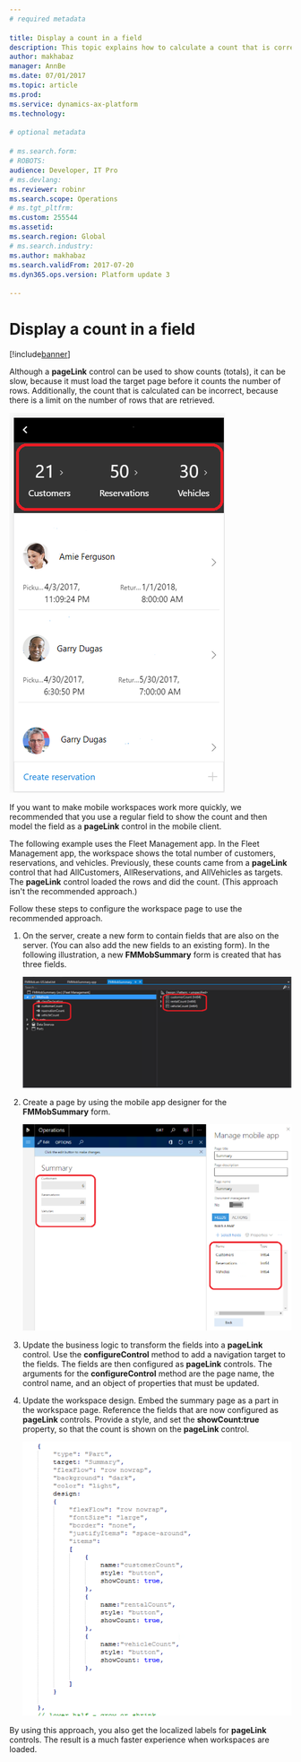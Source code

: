 ```yaml
---
# required metadata

title: Display a count in a field
description: This topic explains how to calculate a count that is correct and that appears quickly. 
author: makhabaz
manager: AnnBe
ms.date: 07/01/2017
ms.topic: article
ms.prod: 
ms.service: dynamics-ax-platform
ms.technology: 

# optional metadata

# ms.search.form: 
# ROBOTS: 
audience: Developer, IT Pro
# ms.devlang: 
ms.reviewer: robinr
ms.search.scope: Operations
# ms.tgt_pltfrm: 
ms.custom: 255544
ms.assetid: 
ms.search.region: Global
# ms.search.industry: 
ms.author: makhabaz
ms.search.validFrom: 2017-07-20
ms.dyn365.ops.version: Platform update 3

---
```


# Display a count in a field

[!include[banner](../../../includes/banner.md)]

Although a **pageLink** control can be used to show counts (totals), it can be slow, because it must load the target page before it counts the number of rows. Additionally, the count that is calculated can be incorrect, because there is a limit on the number of rows that are retrieved.

![Workspace with tiles that show counts](media/optimizing-workspace/Tiles_Original.png)

If you want to make mobile workspaces work more quickly, we recommended that you use a regular field to show the count and then model the field as a **pageLink** control in the mobile client.

The following example uses the Fleet Management app. In the Fleet Management app, the workspace shows the total number of customers, reservations, and vehicles. Previously, these counts came from a **pageLink** control that had AllCustomers, AllReservations, and AllVehicles as targets. The **pageLink** control loaded the rows and did the count. (This approach isn't the recommended approach.)

Follow these steps to configure the workspace page to use the recommended approach.

1. On the server, create a new form to contain fields that are also on the server. (You can also add the new fields to an existing form). In the following illustration, a new **FMMobSummary** form is created that has three fields.

    ![Form that has three fields](media/optimizing-workspace/FMMobSummary.png)

2. Create a page by using the mobile app designer for the **FMMobSummary** form.

    ![New page in the designer](media/optimizing-workspace/NewPageInDesigner.png)

3. Update the business logic to transform the fields into a **pageLink** control. Use the **configureControl** method to add a navigation target to the fields. The fields are then configured as **pageLink** controls. The arguments for the **configureControl** method are the page name, the control name, and an object of properties that must be updated.
4. Update the workspace design. Embed the summary page as a part in the workspace page. Reference the fields that are now configured as **pageLink** controls. Provide a style, and set the **showCount:true** property, so that the count is shown on the **pageLink** control.

    ![Changes to the business logic](media/optimizing-workspace/ChangesToBL.png)

By using this approach, you also get the localized labels for **pageLink** controls. The result is a much faster experience when workspaces are loaded.

